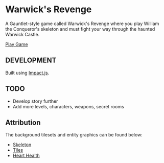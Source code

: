 # Warwick's Revenge

A Gauntlet-style game called Warwick's Revenge where you play William the Conqueror's skeleton and must fight your way through the haunted Warwick Castle.

[Play Game](https://www.abstracthuman.com/games/warwicks-revenge/)

## DEVELOPMENT

Built using [Impact.js](https://impactjs.com/).

## TODO

* Develop story further
* Add more levels, characters, weapons, secret rooms

## Attribution

The background tilesets and entity graphics can be found below:

* [Skeleton](https://opengameart.org/content/lpc-skeleton)
* [Tiles](https://opengameart.org/content/dungeon-crawl-32x32-tiles)
* [Heart Health](https://opengameart.org/content/hearthealth)
